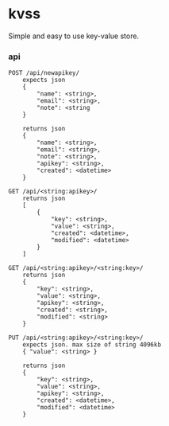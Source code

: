 # kvss
Simple and easy to use key-value store.

### api

    POST /api/newapikey/
        expects json
        { 
            "name": <string>,
            "email": <string>,
            "note": <string
        }

        returns json
        {
            "name": <string>,
            "email": <string>,
            "note": <string>,
            "apikey": <string>,
            "created": <datetime>
        }

    GET /api/<string:apikey>/
        returns json
        [
            {
                "key": <string>,
                "value": <string>,
                "created": <datetime>,
                "modified": <datetime>
            }
        ]

    GET /api/<string:apikey>/<string:key>/
        returns json
        {
            "key": <string>,
            "value": <string>,
            "apikey": <string>,
            "created": <string>,
            "modified": <string>
        }

    PUT /api/<string:apikey>/<string:key>/
        expects json. max size of string 4096kb
        { "value": <string> }

        returns json
        {
            "key": <string>,
            "value": <string>,
            "apikey": <string>,
            "created": <datetime>,
            "modified": <datetime>
        }

    